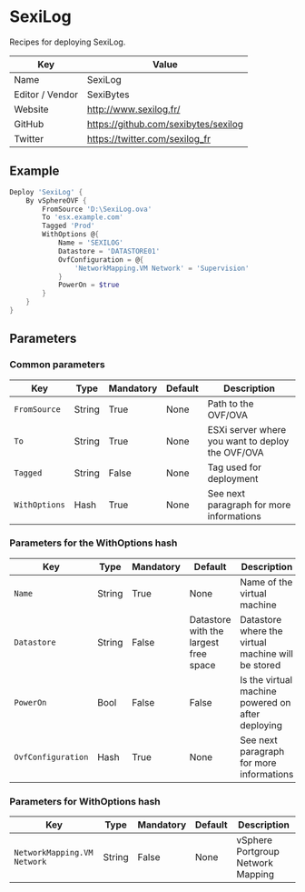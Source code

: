 # SexiLog
Recipes for deploying SexiLog.


| Key              | Value                                 |
| ---------------- | ------------------------------------- |
| Name             | SexiLog                               |
| Editor / Vendor  | SexiBytes                             |
| Website          | http://www.sexilog.fr/                |
| GitHub           | https://github.com/sexibytes/sexilog  |
| Twitter          | https://twitter.com/sexilog_fr        |

## Example

```Powershell
Deploy 'SexiLog' {
    By vSphereOVF {
        FromSource 'D:\SexiLog.ova'
        To 'esx.example.com'
        Tagged 'Prod'
        WithOptions @{
            Name = 'SEXILOG'
            Datastore = 'DATASTORE01'
            OvfConfiguration = @{
                'NetworkMapping.VM Network' = 'Supervision'
            }
            PowerOn = $true
        }
    }
}
```

## Parameters
### Common parameters

| Key             | Type    | Mandatory | Default | Description                                      |
| -------------   | --------| --------- | ------- |------------------------------------------------- |
| `FromSource`    | String  | True      | None    | Path to the OVF/OVA                              |
| `To`            | String  | True      | None    | ESXi server where you want to deploy the OVF/OVA |
| `Tagged`        | String  | False     | None    | Tag used for deployment                          |
| `WithOptions`   | Hash    | True      | None    | See next paragraph  for more informations        |

### Parameters for the WithOptions hash

| Key                  | Type    | Mandatory | Default                                  | Description                                        |
| ------------------   | --------| --------- | ---------------------------------------- |--------------------------------------------------- |
| `Name`               | String  | True      | None                                     | Name of the virtual machine                        |
| `Datastore`          | String  | False     | Datastore with the largest free space    | Datastore where the virtual machine will be stored |
| `PowerOn`            | Bool    | False     | False                                    | Is the virtual machine powered on after deploying  |
| `OvfConfiguration`   | Hash    | True      | None                                     | See next paragraph  for more informations          |

### Parameters for WithOptions hash

| Key                         | Type    | Mandatory | Default                                  | Description                                        |
| -------------------------   | --------| --------- | ---------------------------------------- |--------------------------------------------------- |
| `NetworkMapping.VM Network` | String  | False     | None                                     | vSphere Portgroup Network Mapping                  |
